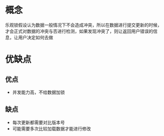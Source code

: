 # 概念

乐观锁假设认为数据一般情况下不会造成冲突，所以在数据进行提交更新的时候，才会正式对数据的冲突与否进行检测，如果发现冲突了，则让返回用户错误的信息，让用户决定如何去做

# 优缺点

## 优点

- 并发能力高，不给数据加锁

## 缺点

- 每次更新都需要对比版本号
- 可能需要多次比较加载数据才能进行修改